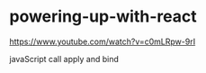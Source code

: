 # powering-up-with-react




https://www.youtube.com/watch?v=c0mLRpw-9rI

javaScript call apply and bind